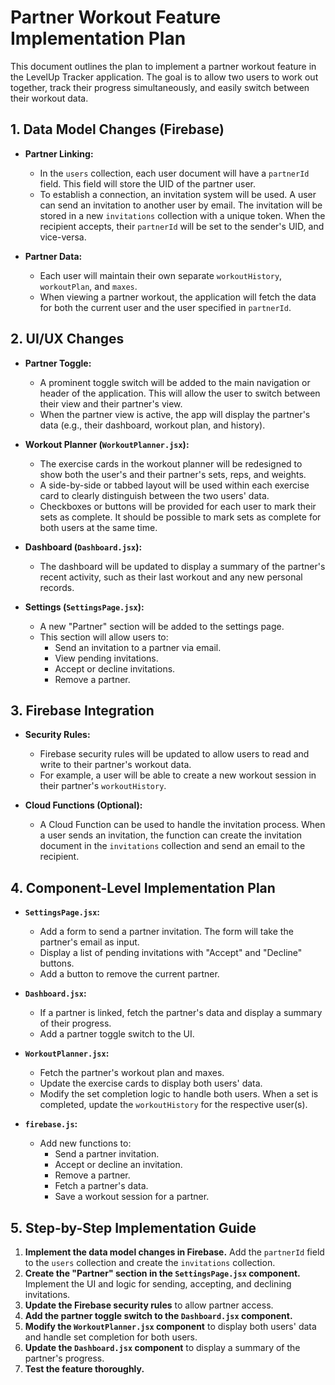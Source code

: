 # Partner Workout Feature Implementation Plan

This document outlines the plan to implement a partner workout feature in the LevelUp Tracker application. The goal is to allow two users to work out together, track their progress simultaneously, and easily switch between their workout data.

## 1. Data Model Changes (Firebase)

- **Partner Linking:**
    - In the `users` collection, each user document will have a `partnerId` field. This field will store the UID of the partner user.
    - To establish a connection, an invitation system will be used. A user can send an invitation to another user by email. The invitation will be stored in a new `invitations` collection with a unique token. When the recipient accepts, their `partnerId` will be set to the sender's UID, and vice-versa.

- **Partner Data:**
    - Each user will maintain their own separate `workoutHistory`, `workoutPlan`, and `maxes`.
    - When viewing a partner workout, the application will fetch the data for both the current user and the user specified in `partnerId`.

## 2. UI/UX Changes

- **Partner Toggle:**
    - A prominent toggle switch will be added to the main navigation or header of the application. This will allow the user to switch between their view and their partner's view.
    - When the partner view is active, the app will display the partner's data (e.g., their dashboard, workout plan, and history).

- **Workout Planner (`WorkoutPlanner.jsx`):**
    - The exercise cards in the workout planner will be redesigned to show both the user's and their partner's sets, reps, and weights.
    - A side-by-side or tabbed layout will be used within each exercise card to clearly distinguish between the two users' data.
    - Checkboxes or buttons will be provided for each user to mark their sets as complete. It should be possible to mark sets as complete for both users at the same time.

- **Dashboard (`Dashboard.jsx`):**
    - The dashboard will be updated to display a summary of the partner's recent activity, such as their last workout and any new personal records.

- **Settings (`SettingsPage.jsx`):**
    - A new "Partner" section will be added to the settings page.
    - This section will allow users to:
        - Send an invitation to a partner via email.
        - View pending invitations.
        - Accept or decline invitations.
        - Remove a partner.

## 3. Firebase Integration

- **Security Rules:**
    - Firebase security rules will be updated to allow users to read and write to their partner's workout data.
    - For example, a user will be able to create a new workout session in their partner's `workoutHistory`.

- **Cloud Functions (Optional):**
    - A Cloud Function can be used to handle the invitation process. When a user sends an invitation, the function can create the invitation document in the `invitations` collection and send an email to the recipient.

## 4. Component-Level Implementation Plan

- **`SettingsPage.jsx`:**
    - Add a form to send a partner invitation. The form will take the partner's email as input.
    - Display a list of pending invitations with "Accept" and "Decline" buttons.
    - Add a button to remove the current partner.

- **`Dashboard.jsx`:**
    - If a partner is linked, fetch the partner's data and display a summary of their progress.
    - Add a partner toggle switch to the UI.

- **`WorkoutPlanner.jsx`:**
    - Fetch the partner's workout plan and maxes.
    - Update the exercise cards to display both users' data.
    - Modify the set completion logic to handle both users. When a set is completed, update the `workoutHistory` for the respective user(s).

- **`firebase.js`:**
    - Add new functions to:
        - Send a partner invitation.
        - Accept or decline an invitation.
        - Remove a partner.
        - Fetch a partner's data.
        - Save a workout session for a partner.

## 5. Step-by-Step Implementation Guide

1.  **Implement the data model changes in Firebase.** Add the `partnerId` field to the `users` collection and create the `invitations` collection.
2.  **Create the "Partner" section in the `SettingsPage.jsx` component.** Implement the UI and logic for sending, accepting, and declining invitations.
3.  **Update the Firebase security rules** to allow partner access.
4.  **Add the partner toggle switch to the `Dashboard.jsx` component.**
5.  **Modify the `WorkoutPlanner.jsx` component** to display both users' data and handle set completion for both users.
6.  **Update the `Dashboard.jsx` component** to display a summary of the partner's progress.
7.  **Test the feature thoroughly.**
